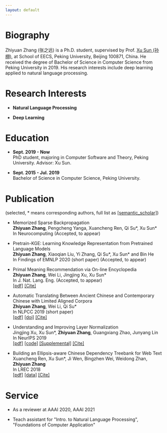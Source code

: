 ```yaml
---
layout: default
---
```


# Biography

Zhiyuan Zhang (张之远) is a Ph.D. student, supervised by Prof. [Xu Sun (孙栩)](https://xusun.org), at School of EECS, Peking University, Beijing 100871, China. He received the degree of Bachelor of Science in Computer Science from Peking University in 2019. His research interests include deep learning applied to natural language processing.

# Research Interests

- **Natural Language Processing**

- **Deep Learning**

# Education

- **Sept. 2019 - Now**  
  PhD student, majoring in Computer Software and Theory, Peking University. Advisor: Xu Sun.
  
- **Sept. 2015 - Jul. 2019**  
  Bachelor of Science in Computer Science, Peking University.

# Publication

(selected, \* means corresponding authors, full list as [[semantic_scholar]](https://www.semanticscholar.org/author/Zhiyuan-Zhang/50317060))

- Memorized Sparse Backpropagation    
  **Zhiyuan Zhang**, Pengcheng Yanga, Xuancheng Ren, Qi Su\*, Xu Sun\*    
  In Neurocomputing (Accepted, to appear)    
  
- Pretrain-KGE: Learning Knowledge Representation from Pretrained Language Models    
  **Zhiyuan Zhang**, Xiaoqian Liu, Yi Zhang, Qi Su\*, Xu Sun\* and Bin He    
  In Findings of EMNLP 2020 (short paper) (Accepted, to appear)   
  
- Primal Meaning Recommendation via On-line Encyclopedia   
  **Zhiyuan Zhang**, Wei Li, Jingjing Xu, Xu Sun\*   
  In J. Nat. Lang. Eng. (Accepted, to appear)    
  [[pdf]](https://arxiv.org/pdf/1808.04660.pdf) [[Cite]](https://scholar.googleusercontent.com/scholar.bib?q=info:VFeF7SsV0H0J:scholar.google.com/&output=citation&scisdr=CgUbr4kIEIfDg5j-daI:AAGBfm0AAAAAX2L7baKhHl7ez6S5iBB6BBAd08Rc-r0T&scisig=AAGBfm0AAAAAX2L7bcIgf75Uv0CP2oHsTZ-WrgSfIUrj&scisf=4&ct=citation&cd=-1&hl=zh-CN)   
  
- Automatic Translating Between Ancient Chinese and Contemporary Chinese with Limited Aligned Corpora    
  **Zhiyuan Zhang**, Wei Li, Qi Su\*   
  In NLPCC 2019 (short paper)    
  [[pdf]](https://arxiv.org/pdf/1803.01557.pdf) [[doi]](https://link.springer.com/chapter/10.1007%2F978-3-030-32236-6_13) [[Cite]](https://citation-needed.springer.com/v2/references/10.1007/978-3-030-32236-6_13?format=bibtex)  
  
- Understanding and Improving Layer Normalization    
  Jingjing Xu, Xu Sun\*, **Zhiyuan Zhang**, Guangxiang Zhao, Junyang Lin    
  In NeurIPS 2019    
  [[pdf]](https://papers.nips.cc/paper/8689-understanding-and-improving-layer-normalization.pdf) [[code]](https://github.com/lancopku/AdaNorm) [[Supplemental]](https://papers.nips.cc/paper/8689-understanding-and-improving-layer-normalization-supplemental.zip) [[Cite]](https://papers.nips.cc/paper/8689-understanding-and-improving-layer-normalization/bibtex)  
  
- Building an Ellipsis-aware Chinese Dependency Treebank for Web Text    
  Xuancheng Ren, Xu Sun\*, Ji Wen, Bingzhen Wei, Weidong Zhan, **Zhiyuan Zhang**    
  In LREC 2018    
  [[pdf]](http://www.lrec-conf.org/proceedings/lrec2018/pdf/297.pdf) [[data]](https://github.com/lancopku/Chinese-Dependency-Treebank-with-Ellipsis) [[Cite]](https://www.aclweb.org/anthology/L18-1276.bib)

# Service

- As a reviewer at AAAI 2020, AAAI 2021

- Teach assistant for "Intro. to Natural Language Processing", "Foundations of Computer Application"
